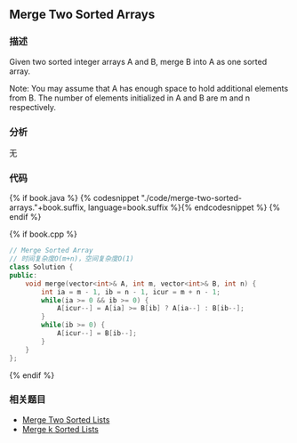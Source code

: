 ## Merge Two Sorted Arrays


### 描述

Given two sorted integer arrays A and B, merge B into A as one sorted array.

Note:
You may assume that A has enough space to hold additional elements from B. The number of elements initialized in A and B are m and n respectively.


### 分析

无


### 代码

{% if book.java %}
{% codesnippet "./code/merge-two-sorted-arrays."+book.suffix, language=book.suffix %}{% endcodesnippet %}
{% endif %}

{% if book.cpp %}
```cpp
// Merge Sorted Array
// 时间复杂度O(m+n)，空间复杂度O(1)
class Solution {
public:
    void merge(vector<int>& A, int m, vector<int>& B, int n) {
        int ia = m - 1, ib = n - 1, icur = m + n - 1;
        while(ia >= 0 && ib >= 0) {
            A[icur--] = A[ia] >= B[ib] ? A[ia--] : B[ib--];
        }
        while(ib >= 0) {
            A[icur--] = B[ib--];
        }
    }
};
```
{% endif %}


### 相关题目

* [Merge Two Sorted Lists](merge-two-sorted-lists.md)
* [Merge k Sorted Lists](merge-k-sorted-lists.md)

